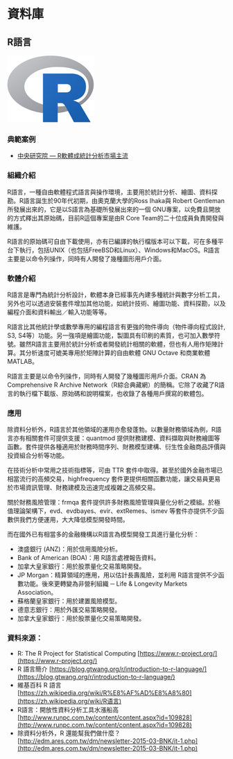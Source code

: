 # **資料庫**

## R語言

![](/assets/R.png)

### 典範案例

* [中央研究院 — R軟體成統計分析市場主流](/man-zu-zhi-ming-ji-yin-ding-wei-xu-qiu-r-ruan-ti-cheng-tong-ji-fen-xi-shi-chang-zhu-liu.md)

### 組織介紹

R語言，一種自由軟體程式語言與操作環境，主要用於統計分析、繪圖、資料探勘。R語言誕生於90年代初期，由奧克蘭大學的Ross Ihaka與 Robert Gentleman所發展出來的，它是以S語言為基礎所發展出來的一個 GNU專案，以免費且開放的方式釋出其原始碼，目前R這個專案是由R Core Team的二十位成員負責開發與維護。

R語言的原始碼可自由下載使用，亦有已編譯的執行檔版本可以下載，可在多種平台下執行，包括UNIX（也包括FreeBSD和Linux）、Windows和MacOS。R語言主要是以命令列操作，同時有人開發了幾種圖形用戶介面。

### 軟體介紹

R語言是專門為統計分析設計，軟體本身已經事先內建多種統計與數字分析工具，另外也可以透過安裝套件增加其他功能，如統計技術、繪圖功能、資料探勘，以及編程介面和資料輸出／輸入功能等等。

R語言比其他統計學或數學專用的編程語言有更強的物件導向（物件導向程式設計, S3, S4等）功能。另一強項是繪圖功能，製圖具有印刷的素質，也可加入數學符號。雖然R語言主要用於統計分析或者開發統計相關的軟體，但也有人用作矩陣計算。其分析速度可媲美專用於矩陣計算的自由軟體 GNU Octave 和商業軟體 MATLAB。

R語言主要是以命令列操作，同時有人開發了幾種圖形用戶介面。CRAN 為 Comprehensive R Archive Network（R綜合典藏網）的簡稱。它除了收藏了R語言的執行檔下載版、原始碼和說明檔案，也收錄了各種用戶撰寫的軟體包。

### 應用

除資料分析外，R語言於其他領域的運用亦愈發蓬勃。以數量財務領域為例，R語言亦有相關套件可提供支援：quantmod 提供財務建模、資料擷取與財務繪圖等函數。套件提供各種適用於財務時間序列、財務模型建構、衍生性金融商品評價與投資組合分析等功能。

在技術分析中常用之技術指標等，可由 TTR 套件中取得。甚至於國外金融市場已相當流行的高頻交易，highfrequency 套件更提供相關函數功能，讓交易員更易於市場資訊管理、財務建模及迅速完成複雜之高頻交易。

關於財務風險管理：frmqa 套件提供許多財務風險管理與量化分析之模組。於極值理論架構下，evd、evdbayes、evir、extRemes、ismev 等套件亦提供不少函數供我們方便運用，大大降低模型開發時間。

而在國外已有相當多的金融機構以R語言為模型開發工具進行量化分析：

* 澳盛銀行 \(ANZ\)：用於信用風險分析。
* Bank of American \(BOA\)：用 R語言處裡報告資料。
* 加拿大皇家銀行：用於股票量化交易策略開發。
* JP Morgan：精算領域的應用，用以估計長壽風險，並利用 R語言提供不少函數功能。後來更轉變為非營利組織 ─ Life & Longevity Markets Association。
* 蘇格蘭皇家銀行：用於建置風險模型。
* 德意志銀行：用於外匯交易策略開發。
* 加拿大皇家銀行：用於股票量化交易策略開發。

### 資料來源：

* R: The R Project for Statistical Computing [https://www.r-project.org/](https://www.r-project.org/)
* R 語言簡介 [https://blog.gtwang.org/r/introduction-to-r-language/](https://blog.gtwang.org/r/introduction-to-r-language/)
* 維基百科 
  R 語言 [https://zh.wikipedia.org/wiki/R%E8%AF%AD%E8%A8%80](https://zh.wikipedia.org/wiki/R语言)
* R語言：開放性資料分析工具水漲船高 [http://www.runpc.com.tw/content/content.aspx?id=109828](http://www.runpc.com.tw/content/content.aspx?id=109828)
* 除資料分析外，R 還能幫我們做什麼？ [http://edm.ares.com.tw/dm/newsletter-2015-03-BNK/it-1.php](http://edm.ares.com.tw/dm/newsletter-2015-03-BNK/it-1.php)



